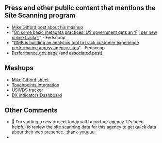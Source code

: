## Press and other public content that mentions the Site Scanning program

- [Mike Gifford post about his mashup](https://www.linkedin.com/posts/mgifford_digitalgov-site-scanning-program-activity-7214293853837684737-GKBY/)
- "[On some basic metadata practices, US government gets an ‘F,’ per new online tracker](https://fedscoop.com/on-some-basic-metadata-practices-us-government-gets-an-f-per-new-online-tracker/)" - Fedscoop
- "[OMB is building an analytics tool to track customer experience performance across agency sites](https://fedscoop.com/omb-is-building-an-analytics-tool-to-track-cx-performance-across-agency-sites/)" - Fedscoop
- [Performance.gov page](https://www.performance.gov/cx/websiteperformance/) (and [associated post](https://www.linkedin.com/feed/update/urn:li:activity:7282515052446760960/))

## Mashups

- [Mike Gifford sheet](https://docs.google.com/spreadsheets/d/1CsXAzCzghYYwXzGCcrJqrsWpr5f7MbID2Qw6vQvi3sQ/edit?gid=497600811#gid=497600811)
- [Touchpoints Integration](https://touchpoints.app.cloud.gov/admin/websites/252/statuscard)
- [USWDS tracker](https://docs.google.com/spreadsheets/d/1bCEzabviTdroLJL2YmgBNtoQA_ZaMTYhc_QELkhjWCk/edit?gid=1730830077#gid=1730830077)
- [DX Indicators Dashboard]([url](https://d2d.gsa.gov/report/digital-experience-dx-indicators))

## Other Comments 

- :wave: I'm starting a new project today with a partner agency. It's been helpful to review the site scanning data for this agency to get quick data about their web presence. :thank-youuuu:
- 
